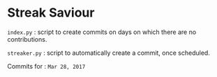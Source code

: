 # Streak Saviour

`index.py` : script to create commits on days on which there are no contributions.

`streaker.py` : script to automatically create a commit, once scheduled.

Commits for :
`Mar 28, 2017` 

